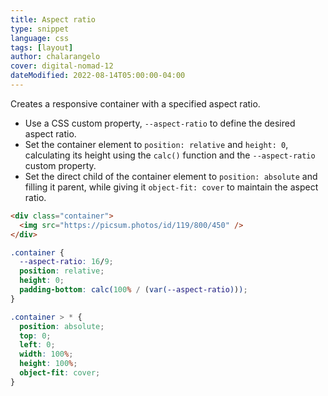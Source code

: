 ```yaml
---
title: Aspect ratio
type: snippet
language: css
tags: [layout]
author: chalarangelo
cover: digital-nomad-12
dateModified: 2022-08-14T05:00:00-04:00
---
```


Creates a responsive container with a specified aspect ratio.

- Use a CSS custom property, `--aspect-ratio` to define the desired aspect ratio.
- Set the container element to `position: relative` and `height: 0`, calculating its height using the `calc()` function and the `--aspect-ratio` custom property.
- Set the direct child of the container element to `position: absolute` and filling it parent, while giving it `object-fit: cover` to maintain the aspect ratio.

```html
<div class="container">
  <img src="https://picsum.photos/id/119/800/450" />
</div>
```

```css
.container {
  --aspect-ratio: 16/9;
  position: relative;
  height: 0;
  padding-bottom: calc(100% / (var(--aspect-ratio)));
}

.container > * {
  position: absolute;
  top: 0;
  left: 0;
  width: 100%;
  height: 100%;
  object-fit: cover;
}
```